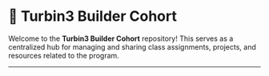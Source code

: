 # 🚀 Turbin3 Builder Cohort

Welcome to the **Turbin3 Builder Cohort** repository! This serves as a centralized hub for managing and sharing class assignments, projects, and resources related to the program.

---
